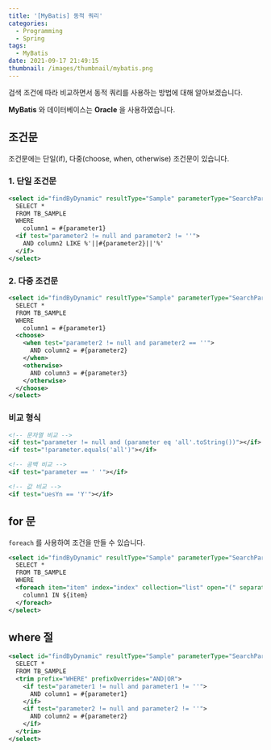 ```yaml
---
title: '[MyBatis] 동적 쿼리'
categories:
  - Programming
  - Spring
tags:
  - MyBatis
date: 2021-09-17 21:49:15
thumbnail: /images/thumbnail/mybatis.png
---
```


검색 조건에 따라 비교하면서 동적 쿼리를 사용하는 방법에 대해 알아보겠습니다.

**MyBatis** 와 데이터베이스는 **Oracle** 을 사용하였습니다.

## 조건문

조건문에는 단일(if), 다중(choose, when, otherwise) 조건문이 있습니다.

### 1. 단일 조건문

```xml
<select id="findByDynamic" resultType="Sample" parameterType="SearchParam">
  SELECT *
  FROM TB_SAMPLE
  WHERE
    column1 = #{parameter1}
  <if test="parameter2 != null and parameter2 != ''">
    AND column2 LIKE %'||#{parameter2}||'%'
  </if>
</select>
```

### 2. 다중 조건문

```xml
<select id="findByDynamic" resultType="Sample" parameterType="SearchParam">
  SELECT *
  FROM TB_SAMPLE
  WHERE
    column1 = #{parameter1}
  <choose>
    <when test="parameter2 != null and parameter2 == ''">
      AND column2 = #{parameter2}
    </when>
    <otherwise>
      AND column3 = #{parameter3}
    </otherwise>
  </choose>
</select>
```

### 비교 형식

```xml
<!-- 문자열 비교 -->
<if test="parameter != null and (parameter eq 'all'.toString())"></if>
<if test="!parameter.equals('all')"></if>

<!-- 공백 비교 -->
<if test="parameter == ' '"></if>

<!-- 값 비교 -->
<if test="uesYn == 'Y'"></if>
```

## for 문

`foreach` 를 사용하여 조건을 만들 수 있습니다.

```xml
<select id="findByDynamic" resultType="Sample" parameterType="SearchParam">
  SELECT *
  FROM TB_SAMPLE
  WHERE
  <foreach item="item" index="index" collection="list" open="(" separator="," close=")">
    column1 IN ${item}
  </foreach>
</select>
```

## where 절

```xml
<select id="findByDynamic" resultType="Sample" parameterType="SearchParam">
  SELECT *
  FROM TB_SAMPLE
  <trim prefix="WHERE" prefixOverrides="AND|OR">
    <if test="parameter1 != null and parameter1 != ''">
      AND column1 = #{parameter1}
    </if>
    <if test="parameter2 != null and parameter2 != ''">
      AND column2 = #{parameter2}
    </if>
  </trim>
</select>
```
